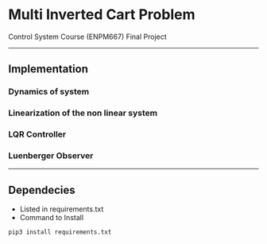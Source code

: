 # Multi Inverted Cart Problem
Control System Course (ENPM667) Final Project

---
## Implementation
### Dynamics of system 
### Linearization of the non linear system
### LQR Controller
### Luenberger Observer


---
## Dependecies
* Listed in requirements.txt
* Command to Install
```
pip3 install requirements.txt
```
